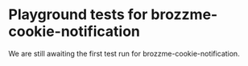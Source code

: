 # Playground tests for brozzme-cookie-notification
We are still awaiting the first test run for brozzme-cookie-notification.
